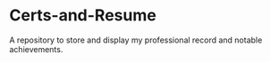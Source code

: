 # Certs-and-Resume
A repository to store and display my professional record and notable achievements.
